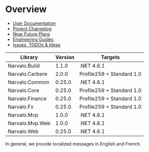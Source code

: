 Overview
========

- [User Documentation](userdocs/index.md)
- [Project Changelog](changelogs/index.md)
- [Near Future Plans](changelogs/vNext.md)
- [Engineering Guides](engineering/index.md)
- [Issues, TODOs & Ideas](engineering/issues.md)

Library                   | Version | Targets
--------------------------|---------|---------------------------
Narvalo.Build             | 1.1.0   | .NET 4.6.1
Narvalo.Cerbere           | 2.0.0   | Profile259 + Standard 1.0
Narvalo.Common            | 0.25.0  | .NET 4.6.1
Narvalo.Core              | 0.25.0  | Profile259 + Standard 1.0
Narvalo.Finance           | 0.25.0  | Profile259 + Standard 1.0
Narvalo.Fx                | 0.25.0  | Profile259 + Standard 1.0
Narvalo.Mvp               | 1.0.0   | .NET 4.6.1
Narvalo.Mvp.Web           | 1.0.0   | .NET 4.6.1
Narvalo.Web               | 0.25.0  | .NET 4.6.1

In general, we provide localized messages in English and French.
